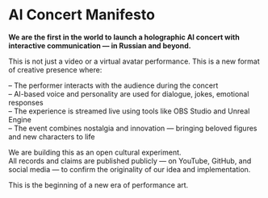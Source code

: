 # AI Concert Manifesto

**We are the first in the world to launch a holographic AI concert with interactive communication — in Russian and beyond.**

This is not just a video or a virtual avatar performance. This is a new format of creative presence where:

– The performer interacts with the audience during the concert  
– AI-based voice and personality are used for dialogue, jokes, emotional responses  
– The experience is streamed live using tools like OBS Studio and Unreal Engine  
– The event combines nostalgia and innovation — bringing beloved figures and new characters to life

We are building this as an open cultural experiment.  
All records and claims are published publicly — on YouTube, GitHub, and social media — to confirm the originality of our idea and implementation.

This is the beginning of a new era of performance art.